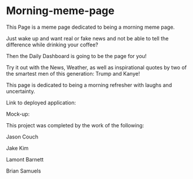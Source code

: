 # Morning-meme-page

This Page is a meme page dedicated to being a morning meme page. 

Just wake up and want real or fake news and not be able to tell the difference while drinking your coffee?

Then the Daily Dashboard is going to be the page for you!

Try it out with the News, Weather, as well as inspirational quotes by two of the smartest men of this generation: Trump and Kanye!

This page is dedicated to being a morning refresher with laughs and uncertainty. 

Link to deployed application:

Mock-up:

This project was completed by the work of the following:

Jason Couch 

Jake Kim

Lamont Barnett

Brian Samuels
